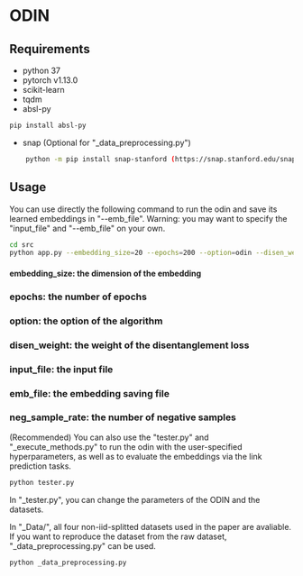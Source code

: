 # ODIN

## Requirements
- python 37
- pytorch v1.13.0
- scikit-learn
- tqdm
- absl-py
```bash
pip install absl-py
```
- snap (Optional for "_data_preprocessing.py")
```bash
    python -m pip install snap-stanford (https://snap.stanford.edu/snappy/index.html)
```

## Usage

You can use directly the following command to run the odin and save its learned embeddings in "--emb_file".
Warning: you may want to specify the "input_file" and "--emb_file" on your own.
```bash
cd src
python app.py --embedding_size=20 --epochs=200 --option=odin --disen_weight=0.5 --input_file=../_Data/ciaodvd/noniid-in-barrier_1.0/u1/u1.edgelist --emb_file=../_Emb/ciaodvd/noniid-in-barrier_1.0/odin/u1_odin_200_4_odin_0.5_dim60.emb --neg_sample_rate=4
```
#### embedding_size: the dimension of the embedding
### epochs: the number of epochs
### option: the option of the algorithm
### disen_weight: the weight of the disentanglement loss
### input_file: the input file
### emb_file: the embedding saving file
### neg_sample_rate: the number of negative samples

(Recommended) You can also use the "tester.py" and "_execute_methods.py" to run the odin with the user-specified hyperparameters, as well as to evaluate the embeddings via the link prediction tasks.
```bash
python tester.py
```
In "_tester.py", you can change the parameters of the ODIN and the datasets.


In "_Data/", all four non-iid-splitted datasets used in the paper are avaliable. If you want to reproduce the dataset from the raw dataset, "_data_preprocessing.py" can be used.
```bash
python _data_preprocessing.py
```